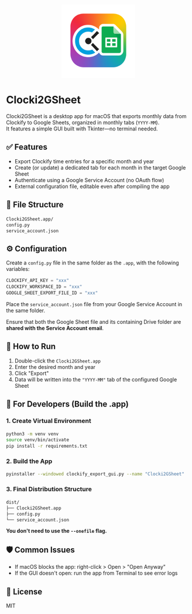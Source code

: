 <p align="center">
  <img src="icon.png" alt="Clocki2GSheet Icon" width="200"/>
</p>

# Clocki2GSheet

Clocki2GSheet is a desktop app for macOS that exports monthly data from Clockify to Google Sheets, organized in monthly tabs (`YYYY-MM`).  
It features a simple GUI built with Tkinter—no terminal needed.

## ✅ Features

- Export Clockify time entries for a specific month and year
- Create (or update) a dedicated tab for each month in the target Google Sheet
- Authenticate using a Google Service Account (no OAuth flow)
- External configuration file, editable even after compiling the app

## 📁 File Structure

```
Clocki2GSheet.app/
config.py
service_account.json
```

## ⚙️ Configuration

Create a `config.py` file in the same folder as the `.app`, with the following variables:

```python
CLOCKIFY_API_KEY = "xxx"
CLOCKIFY_WORKSPACE_ID = "xxx"
GOOGLE_SHEET_EXPORT_FILE_ID = "xxx"
```

Place the `service_account.json` file from your Google Service Account in the same folder.

Ensure that both the Google Sheet file and its containing Drive folder are **shared with the Service Account email**.

## 🚀 How to Run

1. Double-click the `Clocki2GSheet.app`
2. Enter the desired month and year
3. Click "Export"
4. Data will be written into the `"YYYY-MM"` tab of the configured Google Sheet

## 🧱 For Developers (Build the .app)

### 1. Create Virtual Environment

```bash
python3 -m venv venv
source venv/bin/activate
pip install -r requirements.txt
```

### 2. Build the App

```bash
pyinstaller --windowed clockify_export_gui.py --name "Clocki2GSheet"
```

### 3. Final Distribution Structure

```
dist/
├── Clocki2GSheet.app
├── config.py
└── service_account.json
```

**You don't need to use the `--onefile` flag.**

## 🛡️ Common Issues

- If macOS blocks the app: right-click > Open > "Open Anyway"
- If the GUI doesn't open: run the app from Terminal to see error logs

## 📝 License

MIT
